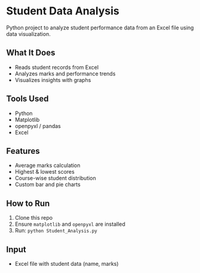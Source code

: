 # Student Data Analysis 

Python project to analyze student performance data from an Excel file using data visualization.

##  What It Does
- Reads student records from Excel
- Analyzes marks and performance trends
- Visualizes insights with graphs

##  Tools Used
- Python
- Matplotlib
- openpyxl / pandas
- Excel

##  Features
- Average marks calculation
- Highest & lowest scores
- Course-wise student distribution
- Custom bar and pie charts

##  How to Run
1. Clone this repo
2. Ensure `matplotlib` and `openpyxl` are installed
3. Run: `python Student_Analysis.py`

##  Input
- Excel file with student data (name, marks)

